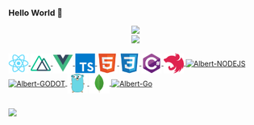 ### Hello World 👋

<div align="center">
  <a href="https://github.com/AlbertGabriel12">
  <img height="180em" src="https://github-readme-stats.vercel.app/api/top-langs/?username=albertgabriel12&theme=midnight-purple&hide_border=false&include_all_commits=false&count_private=false&layout=compact"/>
  <br/>
  <img height="180em" src="https://github-readme-streak-stats.herokuapp.com/?user=albertgabriel12&theme=midnight-purple&hide_border=false"/>
</div>

    
<div style="display: inline_block"><br>
  <img align="center" alt="Albert-React" width="40" src="https://raw.githubusercontent.com/devicons/devicon/master/icons/react/react-original.svg">
  <img align="center" alt="Albert-React" width="40" src="https://raw.githubusercontent.com/devicons/devicon/master/icons/nuxtjs/nuxtjs-original.svg">
  <img align="center" alt="Albert-React" width="40" src="https://raw.githubusercontent.com/devicons/devicon/master/icons/vuejs/vuejs-original.svg">
  <img align="center" alt="Albert-TS" width="40" src="https://raw.githubusercontent.com/devicons/devicon/master/icons/typescript/typescript-plain.svg">
  <img align="center" alt="Albert-HTML" width="40" src="https://raw.githubusercontent.com/devicons/devicon/master/icons/html5/html5-original.svg">
  <img align="center" alt="Albert-CSS" width="40" src="https://raw.githubusercontent.com/devicons/devicon/master/icons/css3/css3-original.svg">
  <img align="center" alt="Albert-CSS" width="40" src="https://raw.githubusercontent.com/devicons/devicon/master/icons/csharp/csharp-original.svg">
  <img align="center" alt="Albert-CSS" width="40" src="https://raw.githubusercontent.com/devicons/devicon/master/icons/nestjs/nestjs-original.svg">
  <img align="center" alt="Albert-NODEJS" width="40" src="https://cdn.jsdelivr.net/gh/devicons/devicon/icons/nodejs/nodejs-original.svg">
  <img align="center" alt="Albert-GODOT" width="40" src="https://upload.wikimedia.org/wikipedia/commons/thumb/6/6a/Godot_icon.svg/2048px-Godot_icon.svg.png">
  <img align="center" alt="Albert-Go" width="40" src="https://raw.githubusercontent.com/devicons/devicon/master/icons/go/go-original.svg">
  <img align="center" alt="Albert-Go" width="40" src="https://raw.githubusercontent.com/devicons/devicon/master/icons/mongodb/mongodb-original.svg">
  <img align="center" alt="Albert-Go" width="40" src="[https://www.svgrepo.com/show/306013/ethereum.svg](https://image.pngaaa.com/466/1559466-middle.png)">
</div>

 ##

<a href="https://www.instagram.com/albert_keiyza/" target="_blank"><img src="https://img.shields.io/badge/-Instagram-%23E4405F?style=for-the-badge&logo=instagram&logoColor=white" target="_blank"></a>

<!--
**AlbertGabriel12/AlbertGabriel12** is a ✨ _special_ ✨ repository because its `README.md` (this file) appears on your GitHub profile.

Here are some ideas to get you started:

- 🔭 I’m currently working on ...
- 🌱 I’m currently learning ...
- 👯 I’m looking to collaborate on ...
- 🤔 I’m looking for help with ...
- 💬 Ask me about ...
- 📫 How to reach me: ...
- 😄 Pronouns: ...
- ⚡ Fun fact: ...
-->
